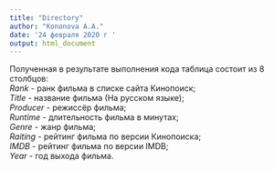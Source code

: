 ```yaml
---
title: "Directory"
author: "Kononova A.A."
date: '24 февраля 2020 г '
output: html_document
---
```


Полученная в результате выполнения кода таблица состоит из 8 столбцов:  
*Rank* - ранк фильма в списке сайта Кинопоиск;  
*Title* - название фильма (На русском языке);  
*Producer* - режиссёр фильма;  
*Runtime* - длительность фильма в минутах;  
*Genre* - жанр фильма;  
*Raiting* - рейтинг фильма по версии Кинопоиска;  
*IMDB* - рейтинг фильма по версии IMDB;  
*Year* - год выхода фильма.